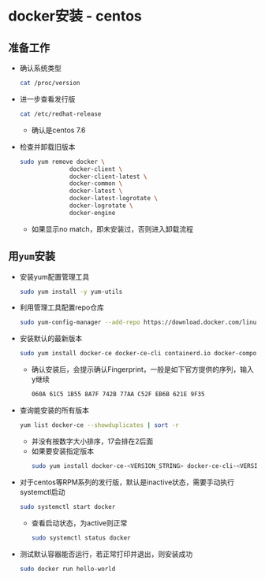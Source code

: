 # docker安装 - centos

## 准备工作

- 确认系统类型

    ```bash
    cat /proc/version
    ```

- 进一步查看发行版
    ```bash
    cat /etc/redhat-release
    ```
    - 确认是centos 7.6
    
- 检查并卸载旧版本
    ```bash
    sudo yum remove docker \
                  docker-client \
                  docker-client-latest \
                  docker-common \
                  docker-latest \
                  docker-latest-logrotate \
                  docker-logrotate \
                  docker-engine
    ```
    - 如果显示no match，即未安装过，否则进入卸载流程

## 用`yum`安装

- 安装yum配置管理工具
    ```bash
    sudo yum install -y yum-utils
    ```
    
- 利用管理工具配置repo仓库
    ```bash
    sudo yum-config-manager --add-repo https://download.docker.com/linux/centos/docker-ce.repo
    ```
    
- 安装默认的最新版本
    ```bash
    sudo yum install docker-ce docker-ce-cli containerd.io docker-compose-plugin
    ```
    - 确认安装后，会提示确认Fingerprint，一般是如下官方提供的序列，输入y继续
        ```bash
        060A 61C5 1B55 8A7F 742B 77AA C52F EB6B 621E 9F35
        ```

- 查询能安装的所有版本
    ```bash
    yum list docker-ce --showduplicates | sort -r
    ```
    - 并没有按数字大小排序，17会排在2后面
    - 如果要安装指定版本
        ```bash
        sudo yum install docker-ce-<VERSION_STRING> docker-ce-cli-<VERSION_STRING> containerd.io docker-compose-plugin
        ```

- 对于centos等RPM系列的发行版，默认是inactive状态，需要手动执行systemctl启动
    ```bash
    sudo systemctl start docker
    ```
    - 查看启动状态，为active则正常
        ```bash
        sudo systemctl status docker
        ```

- 测试默认容器能否运行，若正常打印并退出，则安装成功
    ```bash
    sudo docker run hello-world
    ```
